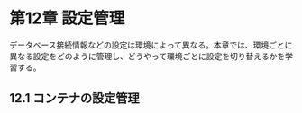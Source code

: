 # 第12章 設定管理
データベース接続情報などの設定は環境によって異なる。本章では、環境ごとに異なる設定をどのように管理し、どうやって環境ごとに設定を切り替えるかを学習する。

## 12.1 コンテナの設定管理

